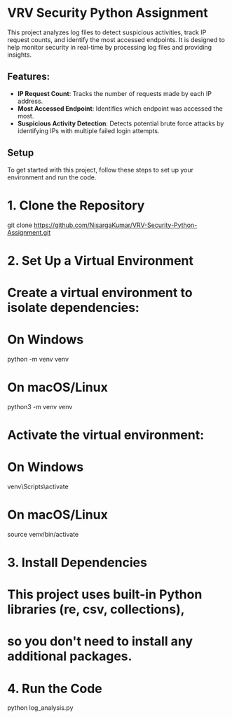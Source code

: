 # VRV Security Python Assignment

This project analyzes log files to detect suspicious activities, track IP request counts, and identify the most accessed endpoints. It is designed to help monitor security in real-time by processing log files and providing insights.

## Features:
- **IP Request Count**: Tracks the number of requests made by each IP address.
- **Most Accessed Endpoint**: Identifies which endpoint was accessed the most.
- **Suspicious Activity Detection**: Detects potential brute force attacks by identifying IPs with multiple failed login attempts.

## Setup

To get started with this project, follow these steps to set up your environment and run the code.

# 1. Clone the Repository
git clone https://github.com/NisargaKumar/VRV-Security-Python-Assignment.git

# 2. Set Up a Virtual Environment

# Create a virtual environment to isolate dependencies:

# On Windows
python -m venv venv

# On macOS/Linux
python3 -m venv venv

# Activate the virtual environment:

# On Windows
venv\Scripts\activate

# On macOS/Linux
source venv/bin/activate

# 3. Install Dependencies

# This project uses built-in Python libraries (re, csv, collections),
# so you don't need to install any additional packages.

# 4. Run the Code
python log_analysis.py
